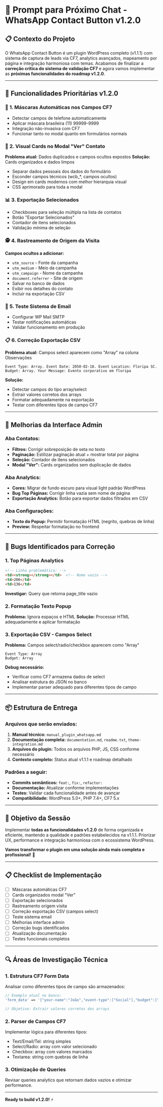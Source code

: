 # 🚀 Prompt para Próximo Chat - WhatsApp Contact Button v1.2.0

## 📋 Contexto do Projeto

O WhatsApp Contact Button é um plugin WordPress completo (v1.1.1) com sistema de captura de leads via CF7, analytics avançados, mapeamento por página e integração harmoniosa com temas. Acabamos de finalizar a **correção crítica do sistema de validação CF7** e agora vamos implementar as **próximas funcionalidades do roadmap v1.2.0**.

---

## 🎯 Funcionalidades Prioritárias v1.2.0

### 🔧 **1. Máscaras Automáticas nos Campos CF7**
- Detectar campos de telefone automaticamente
- Aplicar máscara brasileira (11) 99999-9999
- Integração não-invasiva com CF7
- Funcionar tanto no modal quanto em formulários normais

### 🎨 **2. Visual Cards no Modal "Ver" Contato**
**Problema atual:** Dados duplicados e campos ocultos expostos
**Solução:** Cards organizados e dados limpos
- Separar dados pessoais dos dados do formulário
- Esconder campos técnicos (wcb_*, campos ocultos)
- Design em cards modernos com melhor hierarquia visual
- CSS aprimorado para toda a modal

### 📊 **3. Exportação Selecionados**
- Checkboxes para seleção múltipla na lista de contatos
- Botão "Exportar Selecionados" 
- Contador de itens selecionados
- Validação mínima de seleção

### 🕵️ **4. Rastreamento de Origem da Visita**
**Campos ocultos a adicionar:**
- `utm_source` - Fonte da campanha
- `utm_medium` - Meio da campanha  
- `utm_campaign` - Nome da campanha
- `document.referrer` - Site de origem
- Salvar no banco de dados
- Exibir nos detalhes do contato
- Incluir na exportação CSV

### 📧 **5. Teste Sistema de Email**
- Configurar WP Mail SMTP
- Testar notificações automáticas
- Validar funcionamento em produção

### 📋 **6. Correção Exportação CSV**
**Problema atual:** Campos select aparecem como "Array" na coluna Observações
```
Event Type: Array. Event Date: 2050-02-18. Event Location: Floripa SC. Budget: Array. Your Message: Evento corporativo em floripa
```
**Solução:** 
- Detectar campos do tipo array/select
- Extrair valores corretos dos arrays
- Formatar adequadamente na exportação
- Testar com diferentes tipos de campo CF7

---

## 🔧 Melhorias da Interface Admin

### **Aba Contatos:**
- **Filtros:** Corrigir sobreposição de seta no texto
- **Paginação:** Estilizar paginação atual + mostrar total por página
- **Seleção:** Contador de itens selecionados
- **Modal "Ver":** Cards organizados sem duplicação de dados

### **Aba Analytics:**
- **Cores:** Migrar de fundo escuro para visual light padrão WordPress
- **Bug Top Páginas:** Corrigir linha vazia sem nome de página
- **Exportação Analytics:** Botão para exportar dados filtrados em CSV

### **Aba Configurações:**
- **Texto do Popup:** Permitir formatação HTML (negrito, quebras de linha)
- **Preview:** Respeitar formatação no frontend

---

## 🐛 Bugs Identificados para Correção

### **1. Top Páginas Analytics**
```html
<!-- Linha problemática: -->
<td><strong></strong></td>  <!-- Nome vazio -->
<td>206</td>
<td>136</td>
```
**Investigar:** Query que retorna page_title vazio

### **2. Formatação Texto Popup**
**Problema:** Ignora espaços e HTML
**Solução:** Processar HTML adequadamente e aplicar formatação

### **3. Exportação CSV - Campos Select**
**Problema:** Campos select/radio/checkbox aparecem como "Array"
```
Event Type: Array
Budget: Array
```
**Debug necessário:**
- Verificar como CF7 armazena dados de select
- Analisar estrutura do JSON no banco
- Implementar parser adequado para diferentes tipos de campo

---

## 📦 Estrutura de Entrega

### **Arquivos que serão enviados:**
1. **Manual técnico:** `manual_plugin_whatsapp.md`
2. **Documentação completa:** `documentation.md`, `readme.txt`, `theme-integration.md`
3. **Arquivos do plugin:** Todos os arquivos PHP, JS, CSS conforme necessário
4. **Contexto completo:** Status atual v1.1.1 e roadmap detalhado

### **Padrões a seguir:**
- **Commits semânticos:** `feat:`, `fix:`, `refactor:`
- **Documentação:** Atualizar conforme implementações
- **Testes:** Validar cada funcionalidade antes de avançar
- **Compatibilidade:** WordPress 5.0+, PHP 7.4+, CF7 5.x

---

## 🎯 Objetivo da Sessão

Implementar **todas as funcionalidades v1.2.0** de forma organizada e eficiente, mantendo a qualidade e padrões estabelecidos na v1.1.1. Priorizar UX, performance e integração harmoniosa com o ecossistema WordPress.

**Vamos transformar o plugin em uma solução ainda mais completa e profissional!** 🚀

---

## 📋 Checklist de Implementação

- [ ] Máscaras automáticas CF7
- [ ] Cards organizados modal "Ver"  
- [ ] Exportação selecionados
- [ ] Rastreamento origem visita
- [ ] Correção exportação CSV (campos select)
- [ ] Teste sistema email
- [ ] Melhorias interface admin
- [ ] Correção bugs identificados
- [ ] Atualização documentação
- [ ] Testes funcionais completos

---

## 🔍 Áreas de Investigação Técnica

### **1. Estrutura CF7 Form Data**
Analisar como diferentes tipos de campo são armazenados:
```php
// Exemplo atual no banco:
'form_data' => '{"your-name":"João","event-type":["Social"],"budget":["5000-10000"]}'

// Objetivo: Extrair valores corretos dos arrays
```

### **2. Parser de Campos CF7**
Implementar lógica para diferentes tipos:
- Text/Email/Tel: string simples
- Select/Radio: array com valor selecionado
- Checkbox: array com valores marcados
- Textarea: string com quebras de linha

### **3. Otimização de Queries**
Revisar queries analytics que retornam dados vazios e otimizar performance.

---

**Ready to build v1.2.0!** ⚡